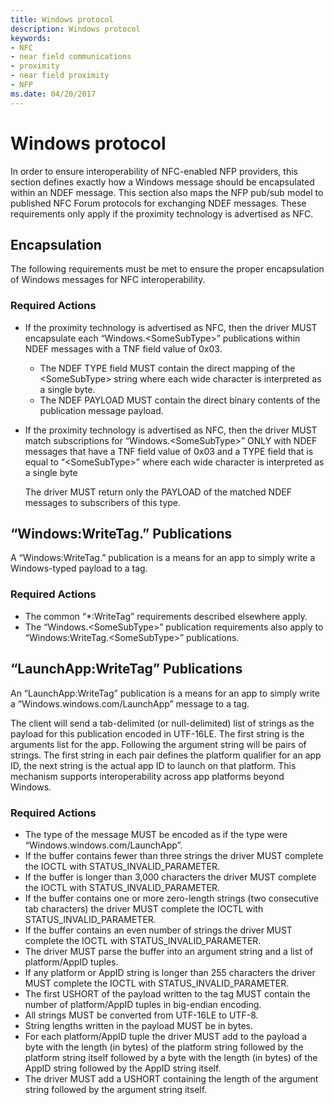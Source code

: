 ```yaml
---
title: Windows protocol
description: Windows protocol
keywords:
- NFC
- near field communications
- proximity
- near field proximity
- NFP
ms.date: 04/20/2017
---
```


# Windows protocol


In order to ensure interoperability of NFC-enabled NFP providers, this section defines exactly how a Windows message should be encapsulated within an NDEF message. This section also maps the NFP pub/sub model to published NFC Forum protocols for exchanging NDEF messages. These requirements only apply if the proximity technology is advertised as NFC.

## Encapsulation


The following requirements must be met to ensure the proper encapsulation of Windows messages for NFC interoperability.

### Required Actions

-   If the proximity technology is advertised as NFC, then the driver MUST encapsulate each “Windows.&lt;SomeSubType&gt;” publications within NDEF messages with a TNF field value of 0x03.
    -   The NDEF TYPE field MUST contain the direct mapping of the &lt;SomeSubType&gt; string where each wide character is interpreted as a single byte.
    -   The NDEF PAYLOAD MUST contain the direct binary contents of the publication message payload.
-   If the proximity technology is advertised as NFC, then the driver MUST match subscriptions for “Windows.&lt;SomeSubType&gt;” ONLY with NDEF messages that have a TNF field value of 0x03 and a TYPE field that is equal to “&lt;SomeSubType&gt;” where each wide character is interpreted as a single byte

    The driver MUST return only the PAYLOAD of the matched NDEF messages to subscribers of this type.

## “Windows:WriteTag.” Publications


A “Windows:WriteTag.” publication is a means for an app to simply write a Windows-typed payload to a tag.

### Required Actions

-   The common “\*:WriteTag” requirements described elsewhere apply.
-   The “Windows.&lt;SomeSubType&gt;” publication requirements also apply to “Windows:WriteTag.&lt;SomeSubType&gt;” publications.

## “LaunchApp:WriteTag” Publications


An “LaunchApp:WriteTag” publication is a means for an app to simply write a “Windows.windows.com/LaunchApp” message to a tag.

The client will send a tab-delimited (or null-delimited) list of strings as the payload for this publication encoded in UTF-16LE. The first string is the arguments list for the app. Following the argument string will be pairs of strings. The first string in each pair defines the platform qualifier for an app ID, the next string is the actual app ID to launch on that platform. This mechanism supports interoperability across app platforms beyond Windows.

### Required Actions

-   The type of the message MUST be encoded as if the type were “Windows.windows.com/LaunchApp”.
-   If the buffer contains fewer than three strings the driver MUST complete the IOCTL with STATUS\_INVALID\_PARAMETER.
-   If the buffer is longer than 3,000 characters the driver MUST complete the IOCTL with STATUS\_INVALID\_PARAMETER.
-   If the buffer contains one or more zero-length strings (two consecutive tab characters) the driver MUST complete the IOCTL with STATUS\_INVALID\_PARAMETER.
-   If the buffer contains an even number of strings the driver MUST complete the IOCTL with STATUS\_INVALID\_PARAMETER.
-   The driver MUST parse the buffer into an argument string and a list of platform/AppID tuples.
-   If any platform or AppID string is longer than 255 characters the driver MUST complete the IOCTL with STATUS\_INVALID\_PARAMETER.
-   The first USHORT of the payload written to the tag MUST contain the number of platform/AppID tuples in big-endian encoding.
-   All strings MUST be converted from UTF-16LE to UTF-8.
-   String lengths written in the payload MUST be in bytes.
-   For each platform/AppID tuple the driver MUST add to the payload a byte with the length (in bytes) of the platform string followed by the platform string itself followed by a byte with the length (in bytes) of the AppID string followed by the AppID string itself.
-   The driver MUST add a USHORT containing the length of the argument string followed by the argument string itself.

 

 





